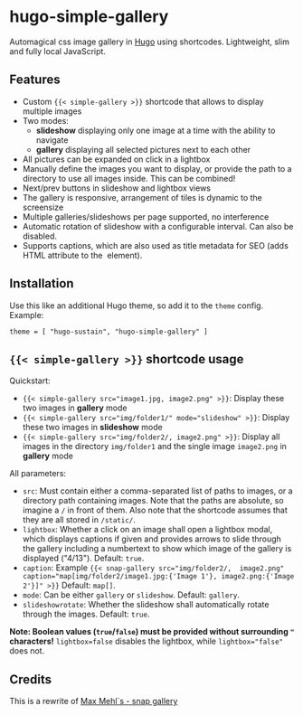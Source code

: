 # hugo-simple-gallery

Automagical css image gallery in [Hugo](https://gohugo.io/) using shortcodes. Lightweight, slim and fully local JavaScript.

## Features

- Custom `{{< simple-gallery >}}` shortcode that allows to display multiple images
- Two modes:
  - **slideshow** displaying only one image at a time with the ability to navigate
  - **gallery** displaying all selected pictures next to each other
- All pictures can be expanded on click in a lightbox
- Manually define the images you want to display, or provide the path to a directory to use all images inside. This can be combined!
- Next/prev buttons in slideshow and lightbox views
- The gallery is responsive, arrangement of tiles is dynamic to the screensize
- Multiple galleries/slideshows per page supported, no interference
- Automatic rotation of slideshow with a configurable interval. Can also be disabled.
- Supports captions, which are also used as title metadata for SEO (adds HTML attribute to the <img> element).

## Installation

Use this like an additional Hugo theme, so add it to the `theme` config. Example:

```
theme = [ "hugo-sustain", "hugo-simple-gallery" ]
```

## `{{< simple-gallery >}}` shortcode usage

Quickstart:

- `{{< simple-gallery src="image1.jpg, image2.png" >}}`: Display these two images in **gallery** mode
- `{{< simple-gallery src="img/folder1/" mode="slideshow" >}}`: Display these two images in **slideshow** mode
- `{{< simple-gallery src="img/folder2/, image2.png" >}}`: Display all images in the directory `img/folder1` and the single image `image2.png` in **gallery** mode

All parameters:

- `src`: Must contain either a comma-separated list of paths to images, or a directory path containing images. Note that the paths are absolute, so imagine a `/` in front of them. Also note that the shortcode assumes that they are all stored in `/static/`.
- `lightbox`: Whether a click on an image shall open a lightbox modal, which displays captions if given and provides arrows to slide through the gallery including a numbertext to show which image of the gallery is displayed ("4/13"). Default: `true`.
- `caption`: Example `{{< snap-gallery src="img/folder2/,  image2.png" caption="map[img/folder2/image1.jpg:{'Image 1'}, image2.png:{'Image 2'}]" >}}` Default: `map[]`.
- `mode`: Can be either `gallery` or `slideshow`. Default: `gallery`.
- `slideshowrotate`: Whether the slideshow shall automatically rotate through the images. Default: `true`.

**Note: Boolean values (`true`/`false`) must be provided without surrounding `"` characters!** `lightbox=false` disables the lightbox, while `lightbox="false"` does not.

## Credits

This is a rewrite of [Max Mehl`s - snap gallery](https://src.mehl.mx/mxmehl/hugo-snap-gallery)
